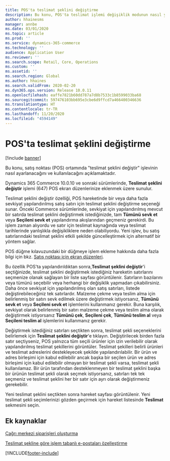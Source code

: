 ```yaml
---
title: POS'ta teslimat şeklini değiştirme
description: Bu konu, POS'ta teslimat işlemi değişiklik modunun nasıl yapılandırıldığını ve kullanıldığını açıklamaktadır.
author: hhainesms
manager: annbe
ms.date: 03/01/2020
ms.topic: article
ms.prod: ''
ms.service: dynamics-365-commerce
ms.technology: ''
audience: Application User
ms.reviewer: ''
ms.search.scope: Retail, Core, Operations
ms.custom: ''
ms.assetid: ''
ms.search.region: Global
ms.author: hhaines
ms.search.validFrom: 2020-02-20
ms.dyn365.ops.version: Release 10.0.11
ms.openlocfilehash: eaffe7821b60dd787a7d8b7533c1b8599033ba68
ms.sourcegitcommit: 597476103bb695e3cbe6d9ffcd7a466400346636
ms.translationtype: HT
ms.contentlocale: tr-TR
ms.lasthandoff: 11/20/2020
ms.locfileid: "4594149"
---
```

# <a name="change-mode-of-delivery-in-pos"></a>POS'ta teslimat şeklini değiştirme

[!include [banner](includes/banner.md)]

Bu konu, satış noktası (POS) ortamında "teslimat şeklini değiştir" işlevinin nasıl ayarlanacağını ve kullanılacağını açıklamaktadır. 

Dynamics 365 Commerce 10.0.10 ve sonraki sürümlerinde, **Teslimat şeklini değiştir** işlemi (647) POS ekran düzenlerinize eklenmek üzere sunulur.

Teslimat şeklini değiştir özelliği, POS hareketinde bir veya daha fazla sevkiyat yapılandırılmış satış satırı için teslimat şeklini değiştirme seçeneği sunar. Önceki Commerce sürümlerinde, sevkiyat için yapılandırılmış mevcut bir satırda teslimat şeklini değiştirmek istediğinizde, tam **Tümünü sevk et** veya **Seçileni sevk et** yapılandırma akışlarından geçmeniz gerekirdi. Bu işlem zaman alıyordu ve satır için teslimat kaynağında veya teslimat tarihlerinde yanlışlıkla değişikliklere neden olabiliyordu. Yeni işlev, bu satış satırlarındaki teslimat şeklini etkili şekilde güncelleştirmek için alternatif bir yöntem sağlar.

POS düğme kılavuzundaki bir düğmeye işlem ekleme hakkında daha fazla bilgi için bkz. [Satış noktası için ekran düzenleri](https://docs.microsoft.com/dynamics365/commerce/pos-screen-layouts).

Bu özellik POS'ta yapılandırıldıktan sonra,**Teslimat şeklini değiştir**'i seçtiğinizde, teslimat şeklini değiştirmek istediğiniz hareketin satırlarını seçmenize olanak sağlayan bir liste sayfası görüntülenir. Satırların bazılarını veya tümünü seçebilir veya herhangi bir değişiklik yapmadan çıkabilirsiniz. Daha önce sevkiyat için yapılandırılmış olan satış satırları, listede değiştirebileceğiniz tek satırlardır. Malzeme çekme veya teslim alma için belirlenmiş bir satırı sevk edilmek üzere değiştirmek istiyorsanız, **Tümünü sevk et** veya **Seçileni sevk et** işlemlerini kullanmanız gerekir. Buna karşılık, sevkiyat olarak belirlenmiş bir satırı malzeme çekme veya teslim alma olarak değiştirmek istiyorsanız **Tümünü çek**, **Seçileni çek**, **Tümünü teslim al** veya **Seçileni teslim al** işlemlerini kullanmanız gerekir.

Değiştirmek istediğiniz satırları seçtikten sonra, teslimat şekli seçeneklerini belirlemek için **Teslimat şeklini değiştir**'e tıklayın. Değiştirilecek birden fazla satır seçtiyseniz, POS yalnızca tüm seçili ürünler için izin verilebilir olarak yapılandırılmış teslimat şekillerini görüntüler. Teslimat şekilleri belirli ürünleri ve teslimat adreslerini destekleyecek şekilde yapılandırılabilir. Bir ürün ve adres birleşimi için kabul edilebilir ancak başka bir seçilen ürün ve adres birleşimi için kabul edilebilir olmayan bir teslimat şekli varsa, teslimat şekli kullanılamaz. Bir ürün tarafından desteklenmeyen bir teslimat şeklini başka bir ürünün teslimat şekli olarak seçmek istiyorsanız, satırları tek tek seçmeniz ve teslimat şeklini her bir satır için ayrı olarak değiştirmeniz gerekebilir.  

Yeni teslimat şeklini seçtikten sonra hareket sayfası görüntülenir. Yeni teslimat şekli seçimlerinizi gözden geçirmek için hareket listesinde **Teslimat** sekmesini seçin.

## <a name="additional-resources"></a>Ek kaynaklar

[Çağrı merkezi siparişleri oluşturma](tasks/create-call-center-orders.md)

[Teslimat şekline göre işlem tabanlı e-postaları özelleştirme](customize-email-delivery-mode.md)


[!INCLUDE[footer-include](../includes/footer-banner.md)]